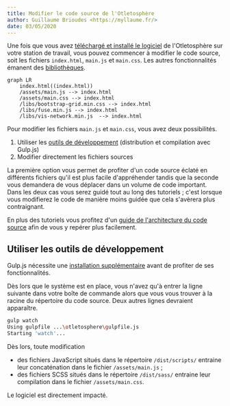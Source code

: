 ```yaml
---
title: Modifier le code source de l'Otletosphère
author: Guillaume Brioudes <https://myllaume.fr/>
date: 03/05/2020
---
```


Une fois que vous avez [téléchargé et installé le logiciel](../developpement/installation.md) de l'Otletosphère sur votre station de travail, vous pouvez commencer à modifier le code source, soit les fichiers `index.html`, `main.js` et `main.css`. Les autres fonctionnalités émanent des [bibliothèques](../developpement/bibliotheques.md).

```mermaid
graph LR
    index.html((index.html))
	/assets/main.js --> index.html
    /assets/main.css --> index.html
    /libs/bootstrap-grid.min.css --> index.html
    /libs/fuse.min.js --> index.html
    /libs/vis-network.min.js  --> index.html
```

Pour modifier les fichiers `main.js` et `main.css`, vous avez deux possibilités.

1. Utiliser les [outils de développement](../developpement/bibliotheques.md#gulpjs) (distribution et compilation avec Gulp.js)
2. Modifier directement les fichiers sources

La première option vous permet de profiter d'un code source éclaté en différents fichiers qu'il est plus facile d'appréhender tandis que la seconde vous demandera de vous déplacer dans un volume de code important. Dans les deux cas vous serez guidé tout au long des tutoriels ; c'est lorsque vous modifierez le code de manière moins guidée que cela s'avèrera plus contraignant.

En plus des tutoriels vous profitez d'un [guide de l'architecture du code source](../developpement/architecture-code-source.md) afin de vous y repérer plus facilement.

## Utiliser les outils de développement

Gulp.js nécessite une [installation supplémentaire](../developpement/installation.md#gulpjs) avant de profiter de ses fonctionnalités.

Dès lors que le système est en place, vous n'avez qu'à entrer la ligne suivante dans votre boîte de commande alors que vous vous trouver à la racine du répertoire du code source. Deux autres lignes devraient apparaître.

```bash hl_lines="1"
gulp watch
Using gulpfile ...\otletosphere\gulpfile.js
Starting 'watch'...
```

Dès lors, toute modification

- des fichiers JavaScript situés dans le répertoire `/dist/scripts/` entraine leur concaténation dans le fichier `/assets/main.js` ;
- des fichiers SCSS situés dans le répertoire `/dist/sass/` entraine leur compilation dans le fichier `/assets/main.css`.

Le logiciel est directement impacté.